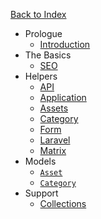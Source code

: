 <a href="/docs" class="text-sm text-grey-dark no-underline border rounded py-1 px-4 w-full block text-center hover:bg-grey-lightest font-semibold">Back to Index</a>

- Prologue
  - [Introduction](/reference/introduction)
- The Basics
  - [SEO](/reference/seo)
- Helpers
  - [API](/reference/api-helpers)
  - [Application](/reference/application-helpers)
  - [Assets](/reference/asset-helpers)
  - [Category](/reference/category-helpers)
  - [Form](/reference/form-helpers)
  - [Laravel](/reference/laravel-helpers)
  - [Matrix](/reference/matrix-helpers)
- Models
  - [`Asset`](/reference/asset-model)
  - [`Category`](/reference/category-model)
- Support
  - [Collections](/reference/collections)

